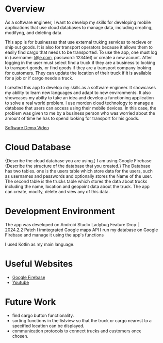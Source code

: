 # Overview

As a software engineer, I want to develop my skills for developing mobile applications that use cloud databases to manage data, including creating, modifyng, and deleting data.

This app is for businesses that use external truking services to recieve or ship out goods. 
It is also for transport operators because it allows them to easily find cargo that needs to 
be transported. 
To use the app, one must log in (username: t@e.com, password: 123456) or create a new acount. After logging in the user 
must select find a truck if they are a business to looking to transport goods, or find goods 
if they are a transport company looking for customers.
They can update the location of their truck if it is available for a job or if cargo needs a truck. 

I created this app to develop my skills as a software engineer. It showcases my ability to 
learn new languages and adapt to new environments. It also showcases my abilty to take an idea 
and develop a functioning application to solve a real world problem. I use morden cloud technology to manage a database that users can access using their mobile devices.  In this case, the problem 
was given to me by a business person who was worried about the amount of time he has to spend
looking for transport for his goods. 

[Software Demo Video](https://youtu.be/RlfILEIjij0)

# Cloud Database

{Describe the cloud database you are using.}
I am using Google Firebase
{Describe the structure of the database that you created.}
The Database has two tables. one is the users table which store data for the users, such as usernames and passwords and optionally stores the Name of the user. 
The second table is the trucks table which stores the data about trucks including the name, location and geopoint data about the truck. 
The app can create, modify, delete and view any of this data. 


# Development Environment

The app was developed on Android Studio Ladybug Feature Drop | 2024.2.2 Patch 
I imntegrated Google maps API
I run my database on Google Firebase and manage it using the app's functions

I used Kotlin as my main language. 

# Useful Websites

* [Google Firebase](https://firebase.google.com/docs/auth/android/start)
* [Youtube](https://youtu.be/wm626abfMM8)

# Future Work

* find cargo button functionality.
* sorting functions in the listview so that the truck or cargo nearest to a specified location can be displayed. 
* communication protocols to connect trucks and customers once chosen.